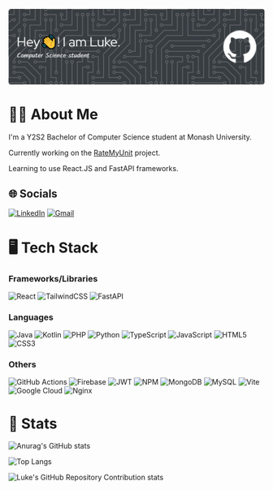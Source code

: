![Header](./github-header-banner.png)

# 👋🏼 About Me
I'm a Y2S2 Bachelor of Computer Science student at Monash University.

Currently working on the [RateMyUnit](https://github.com/lukecywon/ratemyunit) project.

Learning to use React.JS and FastAPI frameworks.

## 🌐 Socials
[![LinkedIn](https://img.shields.io/badge/linkedin-%230077B5.svg?style=for-the-badge&logo=linkedin&logoColor=white)]()
[![Gmail](https://img.shields.io/badge/Gmail-D14836?style=for-the-badge&logo=gmail&logoColor=white)]()

# 🖥️ Tech Stack
### Frameworks/Libraries
![React](https://img.shields.io/badge/react-%2320232a.svg?style=for-the-badge&logo=react&logoColor=%2361DAFB)
![TailwindCSS](https://img.shields.io/badge/tailwindcss-%2338B2AC.svg?style=for-the-badge&logo=tailwind-css&logoColor=white)
![FastAPI](https://img.shields.io/badge/FastAPI-005571?style=for-the-badge&logo=fastapi)

### Languages
![Java](https://img.shields.io/badge/java-%23ED8B00.svg?style=for-the-badge&logo=openjdk&logoColor=white)
![Kotlin](https://img.shields.io/badge/kotlin-%237F52FF.svg?style=for-the-badge&logo=kotlin&logoColor=white)
![PHP](https://img.shields.io/badge/php-%23777BB4.svg?style=for-the-badge&logo=php&logoColor=white)
![Python](https://img.shields.io/badge/python-3670A0?style=for-the-badge&logo=python&logoColor=ffdd54)
![TypeScript](https://img.shields.io/badge/typescript-%23007ACC.svg?style=for-the-badge&logo=typescript&logoColor=white)
![JavaScript](https://img.shields.io/badge/javascript-%23323330.svg?style=for-the-badge&logo=javascript&logoColor=%23F7DF1E)
![HTML5](https://img.shields.io/badge/html5-%23E34F26.svg?style=for-the-badge&logo=html5&logoColor=white)
![CSS3](https://img.shields.io/badge/css3-%231572B6.svg?style=for-the-badge&logo=css3&logoColor=white)

### Others
![GitHub Actions](https://img.shields.io/badge/github%20actions-%232671E5.svg?style=for-the-badge&logo=githubactions&logoColor=white)
![Firebase](https://img.shields.io/badge/firebase-a08021?style=for-the-badge&logo=firebase&logoColor=ffcd34)
![JWT](https://img.shields.io/badge/JWT-black?style=for-the-badge&logo=JSON%20web%20tokens)
![NPM](https://img.shields.io/badge/NPM-%23CB3837.svg?style=for-the-badge&logo=npm&logoColor=white)
![MongoDB](https://img.shields.io/badge/MongoDB-%234ea94b.svg?style=for-the-badge&logo=mongodb&logoColor=white)
![MySQL](https://img.shields.io/badge/mysql-4479A1.svg?style=for-the-badge&logo=mysql&logoColor=white)
![Vite](https://img.shields.io/badge/vite-%23646CFF.svg?style=for-the-badge&logo=vite&logoColor=white)
![Google Cloud](https://img.shields.io/badge/GoogleCloud-%234285F4.svg?style=for-the-badge&logo=google-cloud&logoColor=white)
![Nginx](https://img.shields.io/badge/nginx-%23009639.svg?style=for-the-badge&logo=nginx&logoColor=white)

# 📝 Stats 
![Anurag's GitHub stats](https://github-readme-stats.vercel.app/api?username=lukecywon&show_icons=true&theme=swift)

![Top Langs](https://github-readme-stats.vercel.app/api/top-langs/?username=lukecywon)

![Luke's GitHub Repository Contribution stats](https://github-contributor-stats.vercel.app/api?username=lukecywon&combine_all_yearly_contributions=true&limit=5)



